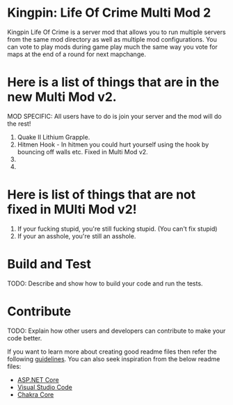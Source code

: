 # Kingpin: Life Of Crime Multi Mod 2 
Kingpin Life Of Crime is a server mod that allows you to run multiple servers from the same mod directory as well as multiple mod configurations. You can vote to play mods during game play much the same way you vote for maps at the end of a round for next mapchange.  

# Here is a list of things that are in the new Multi Mod v2.
MOD SPECIFIC: All users have to do is join your server and the mod will do the rest! 
1.	Quake II Lithium Grapple.
2.	Hitmen Hook - In hitmen you could hurt yourself using the hook by bouncing off walls etc. Fixed in Multi Mod v2.
3.	
4.
# Here is list of things that are not fixed in MUlti Mod v2!
1.	If your fucking stupid, you're still fucking stupid. (You can't fix stupid)
2.	If your an asshole, you're still an asshole.

# Build and Test
TODO: Describe and show how to build your code and run the tests. 

# Contribute
TODO: Explain how other users and developers can contribute to make your code better. 

If you want to learn more about creating good readme files then refer the following [guidelines](https://docs.microsoft.com/en-us/azure/devops/repos/git/create-a-readme?view=azure-devops). You can also seek inspiration from the below readme files:
- [ASP.NET Core](https://github.com/aspnet/Home)
- [Visual Studio Code](https://github.com/Microsoft/vscode)
- [Chakra Core](https://github.com/Microsoft/ChakraCore)
